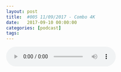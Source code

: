```yaml
---
layout: post
title:  #005 11/09/2017 - Combo 4K
date:   2017-09-10 00:00:00
categories: [podcast]
tags:
---
```

<audio src='http://feeds.soundcloud.com/stream/341836830-la-bulle-crypto-005-combo-4k.mp3' autoplay='false' controls='true' />

EPISODE 005 - Combo 4K

On se retrouve pour une nouvelle semaine. Changement de logo, changement de formule. Nous passons sur un bi-hebdomadaire. Retrouvez-nous chaque lundi pour avoir votre dose de news et chaque vendredi pour découvrir un focus sur un élément du monde des cryptomonnaies.

Nous sommes désormais sur iTunes, n’hésitez pas à venir nous noter, cela permettra aux autres de nous trouver, c’est très important ! Retrouvez-nous également sur Twitter @LaBulleCrypto

Komodo présente sa plateforme d’ICOs décentralisée
https://komodoplatform.com/live/

Binance fait sans la Chine et veut se consacrer au reste du monde
https://binance.zendesk.com/hc/en-us/articles/115001495491
https://binance.zendesk.com/hc/en-us/articles/115001496852
https://binance.zendesk.com/hc/en-us/articles/115001499471-Binance-September-Coins
https://binance.zendesk.com/hc/en-us/articles/115001484652-Binance-Will-Suspend-LRC-Trading 

ICO de Kin le 12 Septembre
https://kin.kik.com/
https://medium.com/kinfoundation/announcing-kin-a-cryptocurrency-for-an-open-future-98f1da2f498a 

Lancement du QTUM MainNet le 13 Septembre
https://medium.com/@Qtum/qtum-community-development-updates-august-28-b8e87411753

ICO de Kyber Network le 15 Septembre
https://blog.kyber.network/kybernetwork-hello-world-e70ee7b21d94 

Ce que dit Twitter : KoreCoin
+54% sur la semaine
+29% sur les dernières 24h

